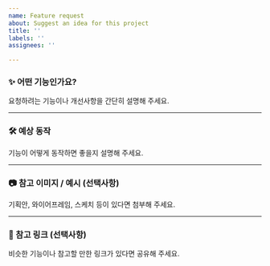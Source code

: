 ```yaml
---
name: Feature request
about: Suggest an idea for this project
title: ''
labels: ''
assignees: ''

---
```


### ✨ 어떤 기능인가요?
요청하려는 기능이나 개선사항을 간단히 설명해 주세요.

---

### 🛠 예상 동작
기능이 어떻게 동작하면 좋을지 설명해 주세요.

---

### 📷 참고 이미지 / 예시 (선택사항)
기획안, 와이어프레임, 스케치 등이 있다면 첨부해 주세요.

---

### 🔗 참고 링크 (선택사항)
비슷한 기능이나 참고할 만한 링크가 있다면 공유해 주세요.
